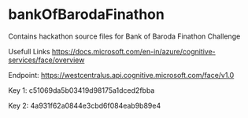 # bankOfBarodaFinathon
Contains hackathon source files for Bank of Baroda Finathon Challenge




Usefull Links
https://docs.microsoft.com/en-in/azure/cognitive-services/face/overview


Endpoint: https://westcentralus.api.cognitive.microsoft.com/face/v1.0

Key 1: c51069da5b03419d98175a1dced2fbba

Key 2: 4a931f62a0844e3cbd6f084eab9b89e4


